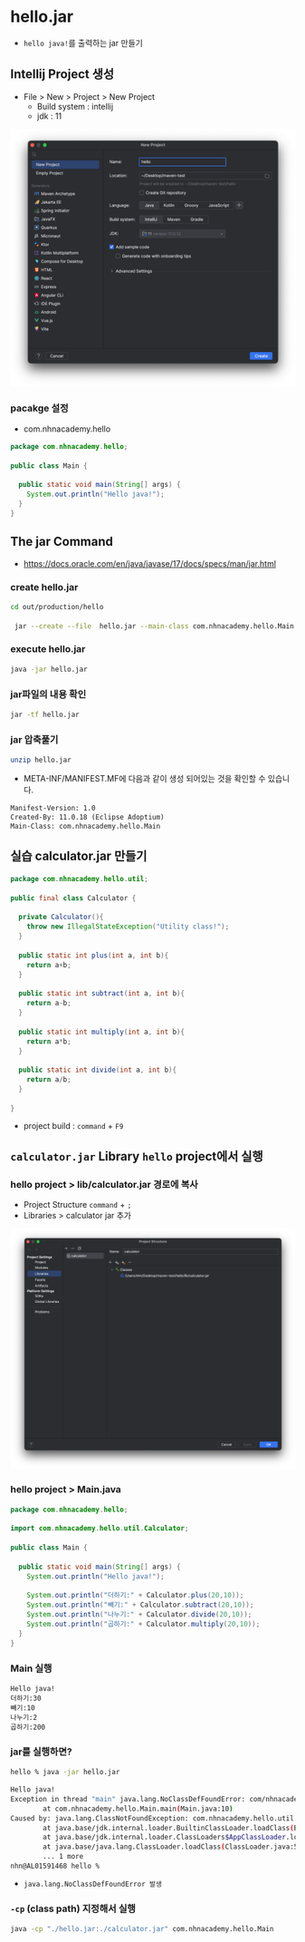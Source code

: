 # hello.jar

* `hello java!`를 출력하는 jar 만들기

## Intellij Project 생성

* File > New > Project > New Project
  * Build system : intellij
  * jdk : 11

![Empty project](images/03.png)

### pacakge 설정

* com.nhnacademy.hello

``` java
package com.nhnacademy.hello;

public class Main {

  public static void main(String[] args) {
    System.out.println("Hello java!");
  }
}
```

## The jar Command

* <https://docs.oracle.com/en/java/javase/17/docs/specs/man/jar.html>

### create hello.jar

```sh
cd out/production/hello

 jar --create --file  hello.jar --main-class com.nhnacademy.hello.Main -c ./com

```

### execute hello.jar

```sh
java -jar hello.jar 
```

### jar파일의 내용 확인

```sh
jar -tf hello.jar 
```

### jar 압축풀기

```sh
unzip hello.jar 
```

* META-INF/MANIFEST.MF에 다음과 같이 생성 되어있는 것을 확인할 수 있습니다.

```text
Manifest-Version: 1.0
Created-By: 11.0.18 (Eclipse Adoptium)
Main-Class: com.nhnacademy.hello.Main
```

## 실습 calculator.jar 만들기

```java
package com.nhnacademy.hello.util;

public final class Calculator {

  private Calculator(){
    throw new IllegalStateException("Utility class!");
  }

  public static int plus(int a, int b){
    return a+b;
  }
  
  public static int subtract(int a, int b){
    return a-b;
  }

  public static int multiply(int a, int b){
    return a*b;
  }

  public static int divide(int a, int b){
    return a/b;
  }

}
```

* project build : `command` + `F9`

## `calculator.jar` Library `hello` project에서 실행

### hello project >  lib/calculator.jar 경로에 복사

* Project Structure `command` + `;` 
* Libraries >  calculator jar 추가

![project Structure > Libraries](./images/04.png)


### hello project > Main.java

``` java
package com.nhnacademy.hello;

import com.nhnacademy.hello.util.Calculator;

public class Main {

  public static void main(String[] args) {
    System.out.println("Hello java!");

    System.out.println("더하기:" + Calculator.plus(20,10));
    System.out.println("빼기:" + Calculator.subtract(20,10));
    System.out.println("나누기:" + Calculator.divide(20,10));
    System.out.println("곱하기:" + Calculator.multiply(20,10));
  }
}
```

### Main 실행

```console
Hello java!
더하기:30
빼기:10
나누기:2
곱하기:200
```

### jar를 실행하면?

```sh
hello % java -jar hello.jar 
```

```sh
Hello java!
Exception in thread "main" java.lang.NoClassDefFoundError: com/nhnacademy/hello/util/Calculator
        at com.nhnacademy.hello.Main.main(Main.java:10)
Caused by: java.lang.ClassNotFoundException: com.nhnacademy.hello.util.Calculator
        at java.base/jdk.internal.loader.BuiltinClassLoader.loadClass(BuiltinClassLoader.java:581)
        at java.base/jdk.internal.loader.ClassLoaders$AppClassLoader.loadClass(ClassLoaders.java:178)
        at java.base/java.lang.ClassLoader.loadClass(ClassLoader.java:522)
        ... 1 more
nhn@AL01591468 hello % 
```

* `java.lang.NoClassDefFoundError 발생`

### `-cp` (class path) 지정해서 실행

```sh
java -cp "./hello.jar:./calculator.jar" com.nhnacademy.hello.Main
```